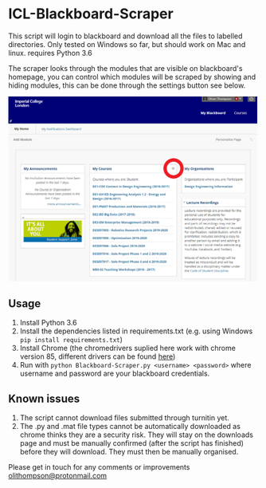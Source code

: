 # ICL-Blackboard-Scraper
This script will login to blackboard and download all the files to labelled directories.
Only tested on Windows so far, but should work on Mac and linux. requires Python 3.6

The scraper looks through the modules that are visible on blackboard's homepage, you can control which modules will be scraped by showing and hiding modules, this can be done through the settings button see below.

<img src="https://github.com/ot316/ICL-Blackboard-Scraper/blob/master/screenshot.PNG" alt="screenshot" width="500"/>

## Usage

1. Install Python 3.6
2. Install the dependencies listed in requirements.txt (e.g. using Windows ```pip install requirements.txt```)
3. Install Chrome (the chromedrivers suplied here work with chrome version 85, different drivers can be found [here][1])
4. Run with ```python Blackboard-Scraper.py <username> <password>``` where username and password are your blackboard credentials.

## Known issues
1. The script cannot download files submitted through turnitin yet.
2. The .py and .mat file types cannot be automatically downloaded as chrome thinks they are a security risk. They will stay on the downloads page and must be manually confirmed (after the script has finished) before they will download. They must then be manually organised.

Please get in touch for any comments or improvements olithompson@protonmail.com

 [1]: https://chromedriver.chromium.org/downloads
